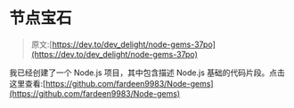 # 节点宝石

> 原文:[https://dev.to/dev_delight/node-gems-37po](https://dev.to/dev_delight/node-gems-37po)

我已经创建了一个 Node.js 项目，其中包含描述 Node.js 基础的代码片段。点击这里查看:[https://github.com/fardeen9983/Node-gems](https://github.com/fardeen9983/Node-gems)